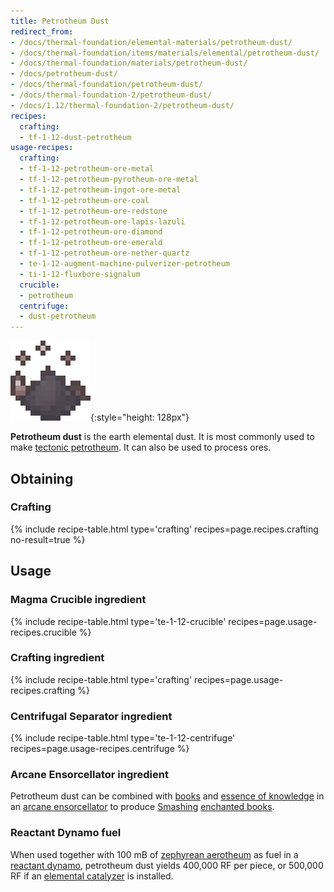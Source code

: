 ```yaml
---
title: Petrotheum Dust
redirect_from:
- /docs/thermal-foundation/elemental-materials/petrotheum-dust/
- /docs/thermal-foundation/items/materials/elemental/petrotheum-dust/
- /docs/thermal-foundation/materials/petrotheum-dust/
- /docs/petrotheum-dust/
- /docs/thermal-foundation/petrotheum-dust/
- /docs/thermal-foundation-2/petrotheum-dust/
- /docs/1.12/thermal-foundation-2/petrotheum-dust/
recipes:
  crafting:
  - tf-1-12-dust-petrotheum
usage-recipes:
  crafting:
  - tf-1-12-petrotheum-ore-metal
  - tf-1-12-petrotheum-pyrotheum-ore-metal
  - tf-1-12-petrotheum-ingot-ore-metal
  - tf-1-12-petrotheum-ore-coal
  - tf-1-12-petrotheum-ore-redstone
  - tf-1-12-petrotheum-ore-lapis-lazuli
  - tf-1-12-petrotheum-ore-diamond
  - tf-1-12-petrotheum-ore-emerald
  - tf-1-12-petrotheum-ore-nether-quartz
  - te-1-12-augment-machine-pulverizer-petrotheum
  - ti-1-12-fluxbore-signalum
  crucible:
  - petrotheum
  centrifuge:
  - dust-petrotheum
---
```


![Petrotheum dust](/assets/images/thermal-foundation-2/dust-petrotheum.gif){:style="height: 128px"}


**Petrotheum dust** is the earth elemental dust. It is most commonly used to
make [tectonic petrotheum](../tectonic-petrotheum/). It can also be used to
process ores.


Obtaining
---------

### Crafting
{% include recipe-table.html type='crafting' recipes=page.recipes.crafting no-result=true %}


Usage
-----

### Magma Crucible ingredient
{% include recipe-table.html type='te-1-12-crucible' recipes=page.usage-recipes.crucible %}

### Crafting ingredient
{% include recipe-table.html type='crafting' recipes=page.usage-recipes.crafting %}

### Centrifugal Separator ingredient
{% include recipe-table.html type='te-1-12-centrifuge' recipes=page.usage-recipes.centrifuge %}

### Arcane Ensorcellator ingredient
Petrotheum dust can be combined with
[books](https://minecraft.wiki/w/Book) and [essence of
knowledge](../essence-of-knowledge/) in an [arcane
ensorcellator](../../thermal-expansion/arcane-ensorcellator/) to produce
[Smashing](../../cofh-core/smashing/) [enchanted
books](https://minecraft.wiki/w/Enchanted_Book).

### Reactant Dynamo fuel
When used together with 100 mB of [zephyrean
aerotheum](../zephyrean-aerotheum/) as fuel in a [reactant
dynamo](../../thermal-expansion/reactant-dynamo/), petrotheum dust yields 400,000 RF per piece, or
500,000 RF if an [elemental catalyzer](../../thermal-expansion/augment-elemental-catalyzer/) is
installed.
